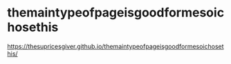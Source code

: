 # themaintypeofpageisgoodformesoichosethis

https://thesupricesgiver.github.io/themaintypeofpageisgoodformesoichosethis/
